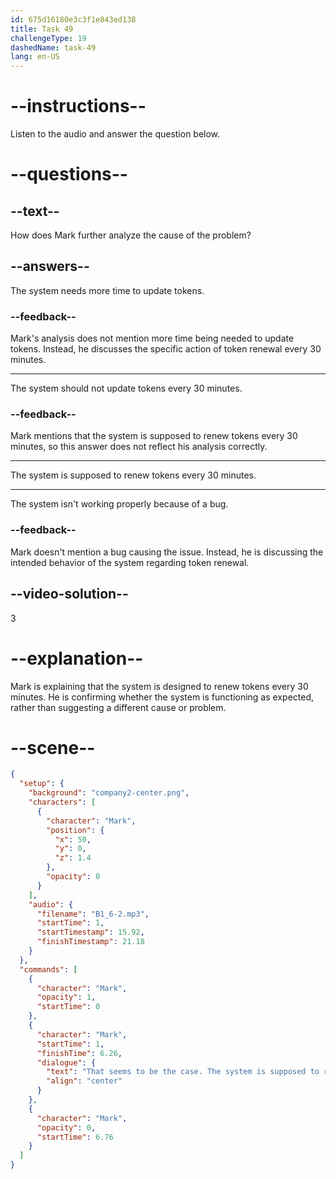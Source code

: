 ```yaml
---
id: 675d16180e3c3f1e843ed138
title: Task 49
challengeType: 19
dashedName: task-49
lang: en-US
---
```


<!-- (audio) Mark: That seems to be the case. The system is supposed to renew tokens every 30 minutes, isn't it? -->

# --instructions--

Listen to the audio and answer the question below.

# --questions--

## --text--

How does Mark further analyze the cause of the problem?

## --answers--

The system needs more time to update tokens.

### --feedback--

Mark's analysis does not mention more time being needed to update tokens. Instead, he discusses the specific action of token renewal every 30 minutes.

---

The system should not update tokens every 30 minutes.

### --feedback--

Mark mentions that the system is supposed to renew tokens every 30 minutes, so this answer does not reflect his analysis correctly.

---

The system is supposed to renew tokens every 30 minutes.

---

The system isn't working properly because of a bug.

### --feedback--

Mark doesn't mention a bug causing the issue. Instead, he is discussing the intended behavior of the system regarding token renewal.

## --video-solution--

3

# --explanation--

Mark is explaining that the system is designed to renew tokens every 30 minutes. He is confirming whether the system is functioning as expected, rather than suggesting a different cause or problem.

# --scene--

```json
{
  "setup": {
    "background": "company2-center.png",
    "characters": [
      {
        "character": "Mark",
        "position": {
          "x": 50,
          "y": 0,
          "z": 1.4
        },
        "opacity": 0
      }
    ],
    "audio": {
      "filename": "B1_6-2.mp3",
      "startTime": 1,
      "startTimestamp": 15.92,
      "finishTimestamp": 21.18
    }
  },
  "commands": [
    {
      "character": "Mark",
      "opacity": 1,
      "startTime": 0
    },
    {
      "character": "Mark",
      "startTime": 1,
      "finishTime": 6.26,
      "dialogue": {
        "text": "That seems to be the case. The system is supposed to renew tokens every 30 minutes, isn't it?",
        "align": "center"
      }
    },
    {
      "character": "Mark",
      "opacity": 0,
      "startTime": 6.76
    }
  ]
}
```
